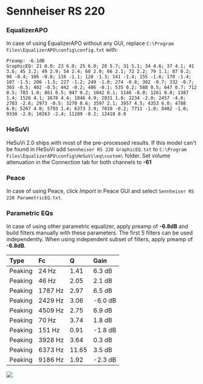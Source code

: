 # Sennheiser RS 220

### EqualizerAPO
In case of using EqualizerAPO without any GUI, replace `C:\Program Files\EqualizerAPO\config\config.txt`
with:
```
Preamp: -6.1dB
GraphicEQ: 21 0.0; 23 6.0; 25 6.0; 28 5.7; 31 5.1; 34 4.6; 37 4.1; 41 3.6; 45 3.2; 49 2.9; 54 2.4; 60 2.0; 66 2.1; 72 2.2; 79 1.1; 87 0.2; 96 -0.4; 106 -0.8; 116 -1.1; 128 -1.3; 141 -1.4; 155 -1.6; 170 -1.4; 187 -1.5; 206 -1.5; 227 -1.2; 249 -1.0; 274 -0.8; 302 -0.7; 332 -0.7; 365 -0.5; 402 -0.5; 442 -0.2; 486 -0.1; 535 0.2; 588 0.5; 647 0.7; 712 0.5; 783 1.0; 861 0.5; 947 0.2; 1042 0.1; 1146 -0.0; 1261 0.0; 1387 1.4; 1526 4.1; 1678 4.4; 1846 4.9; 2031 1.8; 2234 -2.0; 2457 -4.0; 2703 -2.6; 2973 -0.5; 3270 0.6; 3597 2.1; 3957 4.5; 4353 6.0; 4788 6.0; 5267 4.0; 5793 1.4; 6373 3.9; 7010 -0.2; 7711 -1.0; 8482 -1.0; 9330 -2.0; 10263 -2.4; 11289 -0.2; 12418 0.0
```

### HeSuVi
HeSuVi 2.0 ships with most of the pre-processed results. If this model can't be found in HeSuVi add
`Sennheiser RS 220 GraphicEQ.txt` to `C:\Program Files\EqualizerAPO\config\HeSuVi\eq\custom\` folder.
Set volume attenuation in the Connection tab for both channels to **-61**

### Peace
In case of using Peace, click *Import* in Peace GUI and select `Sennheiser RS 220 ParametricEQ.txt`.

### Parametric EQs
In case of using other parametric equalizer, apply preamp of **-6.8dB** and build filters manually
with these parameters. The first 5 filters can be used independently.
When using independent subset of filters, apply preamp of **-6.8dB**.

| Type    | Fc      |     Q | Gain    |
|:--------|:--------|:------|:--------|
| Peaking | 24 Hz   |  1.41 | 6.3 dB  |
| Peaking | 46 Hz   |  2.05 | 2.1 dB  |
| Peaking | 1787 Hz |  2.97 | 6.5 dB  |
| Peaking | 2429 Hz |  3.06 | -6.0 dB |
| Peaking | 4509 Hz |  2.75 | 6.9 dB  |
| Peaking | 70 Hz   |  3.74 | 1.8 dB  |
| Peaking | 151 Hz  |  0.91 | -1.8 dB |
| Peaking | 3928 Hz |  3.64 | 0.3 dB  |
| Peaking | 6373 Hz | 11.65 | 3.5 dB  |
| Peaking | 9186 Hz |  1.92 | -2.3 dB |

![](https://raw.githubusercontent.com/jaakkopasanen/AutoEq/master/results/innerfidelity/sbaf-serious/Sennheiser%20RS%20220/Sennheiser%20RS%20220.png)